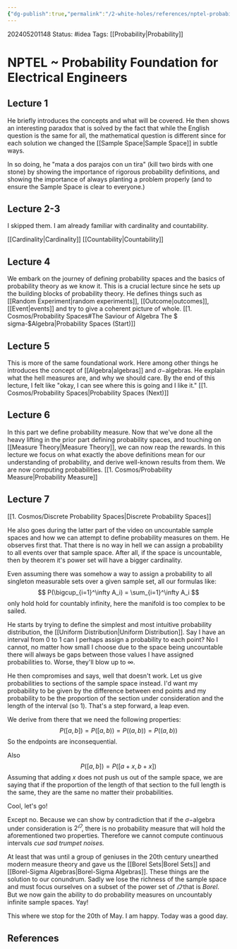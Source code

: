 ```yaml
---
{"dg-publish":true,"permalink":"/2-white-holes/references/nptel-probability-foundation-for-electrical-engineers/"}
---
```


202405201148
Status: #idea
Tags: [[Probability\|Probability]]
# NPTEL ~  Probability Foundation for Electrical Engineers
## Lecture 1
He briefly introduces the concepts and what will be covered. He then shows an interesting paradox that is solved by the fact that while the English question is the same for all, the mathematical question is different since for each solution we changed the [[Sample Space\|Sample Space]] in subtle ways.

In so doing, he "mata a dos parajos con un tira" (kill two birds with one stone) by showing the importance of rigorous probability definitions, and showing the importance of always planting a problem properly (and to ensure the Sample Space is clear to everyone.)

## Lecture 2-3
I skipped them. I am already familiar with cardinality and countability.

[[Cardinality\|Cardinality]]
[[Countability\|Countability]]
## Lecture 4
We embark on the journey of defining probability spaces and the basics of probability theory as we know it. This is a crucial lecture since he sets up the building blocks of probability theory. He defines things such as [[Random Experiment\|random experiments]], [[Outcome\|outcomes]], [[Event\|events]] and try to give a coherent picture of whole.
[[1. Cosmos/Probability Spaces#The Saviour of Algebra The $ sigma-$Algebra\|Probability Spaces (Start)]]

## Lecture 5
This is more of the same foundational work. Here among other things he introduces the concept of [[Algebra\|algebras]] and $\sigma-$algebras. He explain what the hell measures are, and why we should care. By the end of this lecture, I felt like "okay, I can see where this is going and I like it."
[[1. Cosmos/Probability Spaces\|Probability Spaces (Next)]]

## Lecture 6
In this part we define probability measure. Now that we've done all the heavy lifting in the prior part defining probability spaces, and touching on [[Measure Theory\|Measure Theory]], we can now reap the rewards. In this lecture we focus on what exactly the above definitions mean for our understanding of probability, and derive well-known results from them. We are now computing probabilities.
[[1. Cosmos/Probability Measure\|Probability Measure]]
## Lecture 7
[[1. Cosmos/Discrete Probability Spaces\|Discrete Probability Spaces]]

He also goes during the latter part of the video on uncountable sample spaces and how we can attempt to define probability measures on them. He observes first that. That there is no way in hell we can assign a probability to all events over that sample space. After all, if the space is uncountable, then by theorem it's power set will have a bigger cardinality. 

Even assuming there was somehow a way to assign a probability to all singleton measurable sets over a given sample set, all our formulas like:
$$
P(\bigcup_{i=1}^\infty A_i) = \sum_{i=1}^\infty A_i
$$
only hold hold for countably infinity, here the manifold is too complex to be sailed. 

He starts by trying to define the simplest and most intuitive probability distribution, the [[Uniform Distribution\|Uniform Distribution]]. Say I have an interval from $0$ to $1$ can I perhaps assign a probability to each point? No I cannot, no matter how small I choose due to the space being uncountable there will always be gaps between those values I have assigned probabilities to. Worse, they'll blow up to $\infty$.

He then compromises and says, well that doesn't work. Let us give probabilities to sections of the sample space instead. I'd want my probability to be given by the difference between end points and my probability to be the proportion of the section under consideration and the length of the interval (so $1$). That's a step forward, a leap even.

We derive from there that we need the following properties:
$$
P([a,b]) = P([a,b)) = P((a,b)) = P((a,b))
$$
So the endpoints are inconsequential.

Also 
$$
P([a,b]) = P([a+x,b+x])
$$
Assuming that adding $x$ does not push us out of the sample space, we are saying that if the proportion of the length of that section to the full length is the same, they are the same no matter their probabilities.

Cool, let's go! 

Except no. Because we can show by contradiction that if the $\sigma-$algebra under consideration is $2^\varOmega$, there is no probability measure that will hold the aforementioned two properties. 
Therefore we cannot compute continuous intervals *cue sad trumpet noises.*

At least that was until a group of geniuses in the 20th century unearthed modern measure theory and gave us the [[Borel Sets\|Borel Sets]] and [[Borel-Sigma Algebras\|Borel-Sigma Algebras]]. These things are the solution to our conundrum. Sadly we lose the richness of the sample space and must focus ourselves on a subset of the power set of $\varOmega$ that is *Borel*. But we now gain the ability to do probability measures on uncountably infinite sample spaces. Yay!

This where we stop for the 20th of May. I am happy. Today was a good day.
## References
